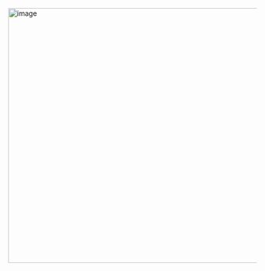 <img width="1912" height="516" alt="image" src="https://github.com/user-attachments/assets/4a27cf9a-4488-479e-8f48-12c150107a72" />
